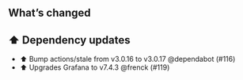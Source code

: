 ## What’s changed

## ⬆️ Dependency updates

- ⬆️ Bump actions/stale from v3.0.16 to v3.0.17 @dependabot (#116)
- ⬆️ Upgrades Grafana to v7.4.3 @frenck (#119)
